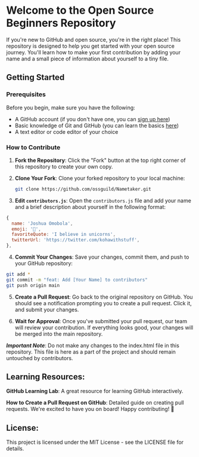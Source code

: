 # Welcome to the Open Source Beginners Repository

If you're new to GitHub and open source, you're in the right place! This repository is designed to help you get started with your open source journey. You'll learn how to make your first contribution by adding your name and a small piece of information about yourself to a tiny file.

## Getting Started

### Prerequisites

Before you begin, make sure you have the following:

- A GitHub account (if you don't have one, you can [sign up here](https://github.com/join))
- Basic knowledge of Git and GitHub (you can learn the basics [here](https://guides.github.com/activities/hello-world/))
- A text editor or code editor of your choice

### How to Contribute

1. **Fork the Repository**: Click the "Fork" button at the top right corner of this repository to create your own copy.

2. **Clone Your Fork**: Clone your forked repository to your local machine:

   ```bash
   git clone https://github.com/ossguild/Nametaker.git

   ```
3. **Edit `contributors.js`**: Open the `contributors.js` file and add your name and a brief description about yourself in the following format:

```js
{
  name: 'Joshua Omobola',
  emoji: '🌵',
  favoriteQuote: 'I believe in unicorns',
  twitterUrl: 'https://twitter.com/kohawithstuff',
},
```
4. **Commit Your Changes**: Save your changes, commit them, and push to your GitHub repository:
```bash
git add *
git commit -m "feat: Add [Your Name] to contributors"
git push origin main
```

5. **Create a Pull Request**: Go back to the original repository on GitHub. You should see a notification prompting you to create a pull request. Click it, and submit your changes.

6. **Wait for Approval**: Once you've submitted your pull request, our team will review your contribution. If everything looks good, your changes will be merged into the main repository.

***Important Note***: Do not make any changes to the index.html file in this repository. This file is here as a part of the project and should remain untouched by contributors.

## Learning Resources:

**GitHub Learning Lab**: A great resource for learning GitHub interactively.

**How to Create a Pull Request on GitHub**: Detailed guide on creating pull requests.
We're excited to have you on board! Happy contributing! 🚀

## License:
This project is licensed under the MIT License - see the LICENSE file for details.

